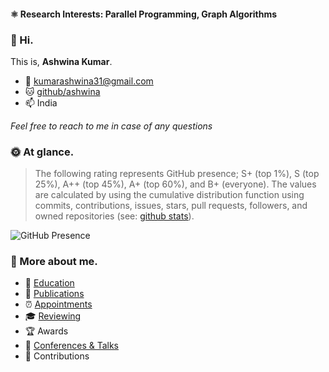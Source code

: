 #### ⚛️ Research Interests: Parallel Programming, Graph Algorithms

### :wave: Hi.
This is, **Ashwina Kumar**. 

* :email: kumarashwina31@gmail.com
* :cat: [github/ashwina](https://github.com/ashwina)
* :mailbox: India

*Feel free to reach to me in case of any questions*

### :sun_with_face: At glance.
> The following rating represents GitHub presence; S+ (top 1%), S (top 25%), A++ (top 45%), A+ (top 60%), and B+ (everyone). The values are calculated by using the cumulative distribution function using commits, contributions, issues, stars, pull requests, followers, and owned repositories (see: [github stats](https://github.com/anuraghazra/github-readme-stats)).

![GitHub Presence](https://github-readme-stats.vercel.app/api?username=ashwina&count_private=true&show_icons=true&theme=dracula)


### :space_invader: More about me.
- 🌱 [Education]()
- 📝 [Publications]()
- ⏰ [Appointments]()
- 🎓 [Reviewing]()
- 🏆 Awards
- 🍍 [Conferences & Talks]()
- 🎉 Contributions
